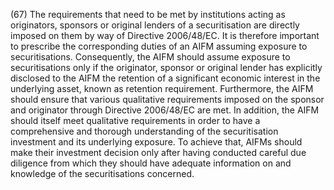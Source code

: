 (67) The requirements that need to be met by institutions acting as originators, sponsors or original lenders of a securitisation are directly imposed on them by way of Directive 2006/48/EC. It is therefore important to prescribe the corresponding duties of an AIFM assuming exposure to securitisations. Consequently, the AIFM should assume exposure to securitisations only if the originator, sponsor or original lender has explicitly disclosed to the AIFM the retention of a significant economic interest in the underlying asset, known as retention requirement. Furthermore, the AIFM should ensure that various qualitative requirements imposed on the sponsor and originator through Directive 2006/48/EC are met. In addition, the AIFM should itself meet qualitative requirements in order to have a comprehensive and thorough understanding of the securitisation investment and its underlying exposure. To achieve that, AIFMs should make their investment decision only after having conducted careful due diligence from which they should have adequate information on and knowledge of the securitisations concerned.